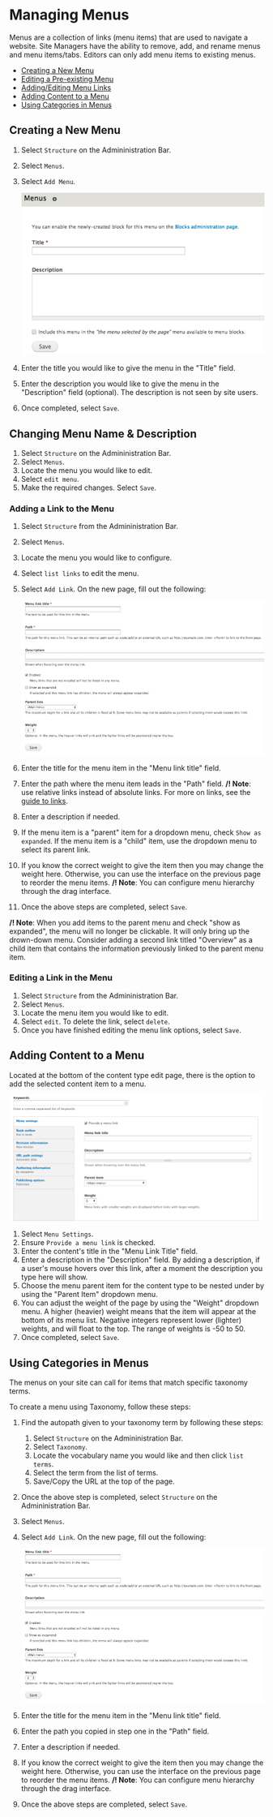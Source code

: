 # Managing Menus

Menus are a collection of links \(menu items\) that are used to navigate a website. Site Managers have the ability to remove, add, and rename menus and menu items/tabs. Editors can only add menu items to existing menus.

* [Creating a New Menu](./#creating-a-new-menu)
* [Editing a Pre-existing Menu](./#editing-a-pre-existing-menu)
* [Adding/Editing Menu Links](./#adding--editing-menu-links)
* [Adding Content to a Menu](./#adding-content-to-a-menu)
* [Using Categories in Menus](./#using-categories-in-menus)

## Creating a New Menu

1. Select `Structure` on the Admininistration Bar.
2. Select `Menus`.
3. Select `Add Menu`.

   ![Add Menu Page](../../.gitbook/assets/createmenu.png)

4. Enter the title you would like to give the menu in the "Title" field.
5. Enter the description you would like to give the menu in the "Description" field \(optional\). The description is not seen by site users.
6. Once completed, select `Save`.

## Changing Menu Name & Description

1. Select `Structure` on the Admininistration Bar.
2. Select `Menus`. 
3. Locate the menu you would like to edit.
4. Select `edit menu`.
5. Make the required changes. Select `Save`.

### Adding a Link to the Menu

1. Select `Structure` from the Admininistration Bar.
2. Select `Menus`. 
3. Locate the menu you would like to configure.
4. Select `list links` to edit the menu.
5. Select `Add Link`. On the new page, fill out the following:

   ![image](../../.gitbook/assets/addmenulink%20%285%29.png)

6. Enter the title for the menu item in the "Menu link title" field.
7. Enter the path where the menu item leads in the "Path" field. **/! Note**: use relative links instead of absolute links. For more on links, see the [guide to links](../../accessiblecontentguide/links.md).
8. Enter a description if needed.
9. If the menu item is a "parent" item for a dropdown menu, check `Show as expanded`. If the menu item is a "child" item, use the dropdown menu to select its parent link.
10. If you know the correct weight to give the item then you may change the weight here. Otherwise, you can use the interface on the previous page to reorder the menu items. **/! Note**: You can configure menu hierarchy through the drag interface.
11. Once the above steps are completed, select `Save`.

**/! Note**: When you add items to the parent menu and check "show as expanded", the menu will no longer be clickable. It will only bring up the drown-down menu. Consider adding a second link titled "Overview" as a child item that contains the information previously linked to the parent menu item.

### Editing a Link in the Menu

1. Select `Structure` from the Admininistration Bar.
2. Select `Menus`. 
3. Locate the menu item you would like to edit.
4. Select `edit`. To delete the link, select `delete`.
5. Once you have finished editing the menu link options, select `Save`.

## Adding Content to a Menu

Located at the bottom of the content type edit page, there is the option to add the selected content item to a menu. 

![Add Item to Menu](../../.gitbook/assets/pagekeyoptmenu%20%282%29.png)

1. Select `Menu Settings`.
2. Ensure `Provide a menu link` is checked.
3. Enter the content's title in the "Menu Link Title" field.
4. Enter a description in the "Description" field.    By adding a description, if a user's mouse hovers over this link, after a moment the description you type here will show.
5. Choose the menu parent item for the content type to be nested under by using the "Parent Item" dropdown menu. 
6. You can adjust the weight of the page by using the "Weight" dropdown menu. A higher \(heavier\) weight means that the item will appear at the bottom of its menu list. Negative integers represent lower \(lighter\) weights, and will float to the top. The range of weights is -50 to 50.
7. Once completed, select `Save`.

## Using Categories in Menus

The menus on your site can call for items that match specific taxonomy terms.

To create a menu using Taxonomy, follow these steps:

1. Find the autopath given to your taxonomy term by following these steps:
   1. Select `Structure` on the Admininistration Bar.
   2. Select `Taxonomy`. 
   3. Locate the vocabulary name you would like and then click `list terms`.
   4. Select the term from the list of terms.
   5. Save/Copy the URL at the top of the page.
2. Once the above step is completed, select `Structure` on the Admininistration Bar.
3. Select `Menus`. 
4. Select `Add Link`. On the new page, fill out the following:

   ![image](../../.gitbook/assets/addmenulink%20%283%29.png)

5. Enter the title for the menu item in the "Menu link title" field.
6. Enter the path you copied in step one in the "Path" field.
7. Enter a description if needed.
8. If you know the correct weight to give the item then you may change the weight here. Otherwise, you can use the interface on the previous page to reorder the menu items. **/! Note**: You can configure menu hierarchy through the drag interface.
9. Once the above steps are completed, select `Save`.

